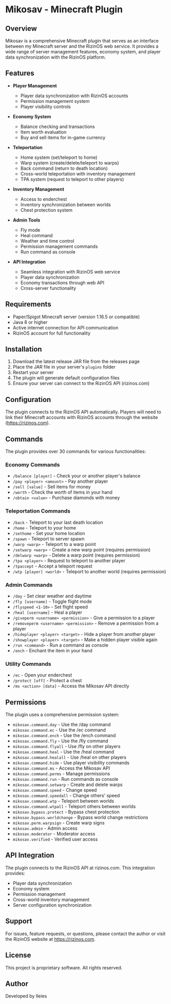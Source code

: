 # Mikosav - Minecraft Plugin

## Overview

Mikosav is a comprehensive Minecraft plugin that serves as an interface between my Minecraft server and the RizinOS web
service. It provides a wide range of server management features, economy system, and player data synchronization with
the RizinOS platform.

## Features

- **Player Management**
    - Player data synchronization with RizinOS accounts
    - Permission management system
    - Player visibility controls

- **Economy System**
    - Balance checking and transactions
    - Item worth evaluation
    - Buy and sell items for in-game currency

- **Teleportation**
    - Home system (set/teleport to home)
    - Warp system (create/delete/teleport to warps)
    - Back command (return to death location)
    - Cross-world teleportation with inventory management
    - TPA system (request to teleport to other players)

- **Inventory Management**
    - Access to enderchest
    - Inventory synchronization between worlds
    - Chest protection system

- **Admin Tools**
    - Fly mode
    - Heal command
    - Weather and time control
    - Permission management commands
    - Run command as console

- **API Integration**
    - Seamless integration with RizinOS web service
    - Player data synchronization
    - Economy transactions through web API
    - Cross-server functionality

## Requirements

- Paper/Spigot Minecraft server (version 1.16.5 or compatible)
- Java 8 or higher
- Active internet connection for API communication
- RizinOS account for full functionality

## Installation

1. Download the latest release JAR file from the releases page
2. Place the JAR file in your server's `plugins` folder
3. Restart your server
4. The plugin will generate default configuration files
5. Ensure your server can connect to the RizinOS API (rizinos.com)

## Configuration

The plugin connects to the RizinOS API automatically. Players will need to link their Minecraft accounts with RizinOS
accounts through the website (https://rizinos.com).

## Commands

The plugin provides over 30 commands for various functionalities:

### Economy Commands

- `/balance [player]` - Check your or another player's balance
- `/pay <player> <amount>` - Pay another player
- `/sell [value]` - Sell items for money
- `/worth` - Check the worth of items in your hand
- `/obtain <value>` - Purchase diamonds with money

### Teleportation Commands

- `/back` - Teleport to your last death location
- `/home` - Teleport to your home
- `/sethome` - Set your home location
- `/spawn` - Teleport to server spawn
- `/warp <warp>` - Teleport to a warp point
- `/setwarp <warp>` - Create a new warp point (requires permission)
- `/delwarp <warp>` - Delete a warp point (requires permission)
- `/tpa <player>` - Request to teleport to another player
- `/tpaccept` - Accept a teleport request
- `/wtp [player] <world>` - Teleport to another world (requires permission)

### Admin Commands

- `/day` - Set clear weather and daytime
- `/fly [username]` - Toggle flight mode
- `/flyspeed <1-10>` - Set flight speed
- `/heal [username]` - Heal a player
- `/giveperm <username> <permission>` - Give a permission to a player
- `/removeperm <username> <permission>` - Remove a permission from a player
- `/hideplayer <player> <target>` - Hide a player from another player
- `/showplayer <player> <target>` - Make a hidden player visible again
- `/run <command>` - Run a command as console
- `/ench` - Enchant the item in your hand

### Utility Commands

- `/ec` - Open your enderchest
- `/protect [off]` - Protect a chest
- `/ms <action> [data]` - Access the Mikosav API directly

## Permissions

The plugin uses a comprehensive permission system:

- `mikosav.command.day` - Use the /day command
- `mikosav.command.ec` - Use the /ec command
- `mikosav.command.ench` - Use the /ench command
- `mikosav.command.fly` - Use the /fly command
- `mikosav.command.flyall` - Use /fly on other players
- `mikosav.command.heal` - Use the /heal command
- `mikosav.command.healall` - Use /heal on other players
- `mikosav.command.hide` - Use player visibility commands
- `mikosav.command.ms` - Access the Mikosav API
- `mikosav.command.perms` - Manage permissions
- `mikosav.command.run` - Run commands as console
- `mikosav.command.setwarp` - Create and delete warps
- `mikosav.command.speed` - Change speed
- `mikosav.command.speedall` - Change others' speed
- `mikosav.command.wtp` - Teleport between worlds
- `mikosav.command.wtpall` - Teleport others between worlds
- `mikosav.bypass.protect` - Bypass chest protection
- `mikosav.bypass.worldchange` - Bypass world change restrictions
- `mikosav.perm.warpsign` - Create warp signs
- `mikosav.admin` - Admin access
- `mikosav.moderator` - Moderator access
- `mikosav.verified` - Verified user access

## API Integration

The plugin connects to the RizinOS API at rizinos.com. This integration provides:

- Player data synchronization
- Economy system
- Permission management
- Cross-world inventory management
- Server configuration synchronization

## Support

For issues, feature requests, or questions, please contact the author or visit the RizinOS website
at https://rizinos.com.

## License

This project is proprietary software. All rights reserved.

## Author

Developed by Ileies
